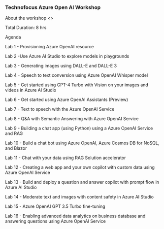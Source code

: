 ### Technofocus Azure Open AI Workshop 
About the workshop
<<Introduction>>

Total Duration: 8 hrs

Agenda 

Lab 1 - Provisioning Azure OpenAI resource

Lab 2 -Use Azure AI Studio to explore models in playgrounds 

Lab 3 - Generating images using DALL-E and DALL-E 3

Lab 4 - Speech to text conversion using Azure OpenAI Whisper model

Lab 5 - Get started using GPT-4 Turbo with Vision on your images and videos in Azure AI Studio

Lab 6 - Get started using Azure OpenAI Assistants (Preview)

Lab 7 - Text to speech with the Azure OpenAI Service

Lab 8 - Q&A with Semantic Answering with Azure OpenAI Service

Lab 9 - Building a chat app (using Python) using a Azure OpenAI Service and RAG

Lab 10 - Build a chat bot using Azure OpenAI, Azure Cosmos DB for NoSQL, and Blazor 

Lab 11 - Chat with your data using RAG Solution accelerator

Lab 12 - Creating a web app and your own copilot with custom data using Azure OpenAI Service 

Lab 13 - Build and deploy a question and answer copilot with prompt flow in Azure AI Studio 

Lab 14 - Moderate text and images with content safety in Azure AI Studio

Lab 15 - Azure OpenAI GPT 3.5 Turbo fine-tuning

Lab 16 - Enabling advanced data analytics on business database and answering questions using Azure OpenAI Service 

